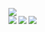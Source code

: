 ![](https://github-readme-stats.vercel.app/api?username=zlaazlaa&show_icons=true&count_private=true&title_color=fff&text_color=fff&icon_color=fff&bg_color=40,c95ec4,9479d5)  
![](https://github-readme-stats.vercel.app/api/pin/?username=zlaazlaa&repo=meiyong2.0&layout=compact&title_color=fff&text_color=fff&icon_color=fff&bg_color=40,c95ec4,9479d5)
![](https://github-readme-stats.vercel.app/api/pin/?username=zlaazlaa&repo=-DWA-&layout=compact&title_color=fff&text_color=fff&icon_color=fff&bg_color=40,c95ec4,9479d5)
![](https://github-readme-stats.vercel.app/api/top-langs/?username=zlaazlaa&layout=compact&title_color=fff&text_color=fff&icon_color=fff&bg_color=40,c95ec4,9479d5)
